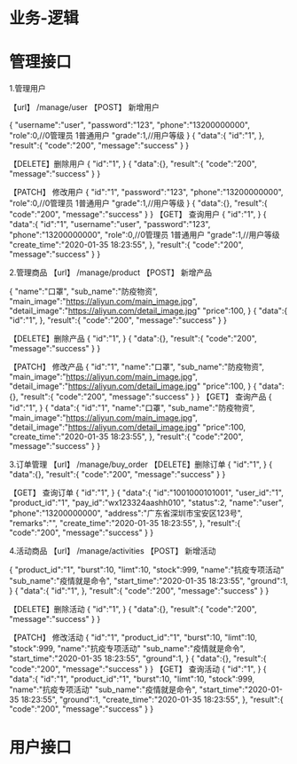 # 业务-逻辑

# 管理接口


1.管理用户

【url】 /manage/user
【POST】 新增用户

{
    "username":"user",
    "password":"123",
    "phone":"13200000000",
    "role":0,//0管理员 1普通用户
    "grade":1,//用户等级
}
{
    "data":{
        "id":"1",
    },
    "result":{
        "code":"200", 
        "message":"success"
    }
}

【DELETE】删除用户
{
    "id":"1",
}
{
    "data":{},
    "result":{
        "code":"200", 
        "message":"success"
    }
}

【PATCH】 修改用户
{
    "id":"1",
    "password":"123",
    "phone":"13200000000",
    "role":0,//0管理员 1普通用户
    "grade":1,//用户等级
}
{
    "data":{},
    "result":{
        "code":"200", 
        "message":"success"
    }
}
【GET】 查询用户
{
    "id":"1",
}
{
    "data":{
        "id":"1",
        "username":"user",
        "password":"123",
        "phone":"13200000000",
        "role":0,//0管理员 1普通用户
        "grade":1,//用户等级
        "create_time":"2020-01-35 18:23:55",
    },
    "result":{
        "code":"200", 
        "message":"success"
    }
}


2.管理商品
【url】 /manage/product
【POST】 新增产品

{
    "name":"口罩",
    "sub_name":"防疫物资",
    "main_image":"https://aliyun.com/main_image.jpg",
    "detail_image":"https://aliyun.com/detail_image.jpg"
    "price":100,
}
{
    "data":{
        "id":"1",
    },
    "result":{
        "code":"200", 
        "message":"success"
    }
}

【DELETE】删除产品
{
    "id":"1",
}
{
    "data":{},
    "result":{
        "code":"200", 
        "message":"success"
    }
}

【PATCH】 修改产品
{
    "id":"1",
    "name":"口罩",
    "sub_name":"防疫物资",
    "main_image":"https://aliyun.com/main_image.jpg",
    "detail_image":"https://aliyun.com/detail_image.jpg"
    "price":100,
}
{
    "data":{},
    "result":{
        "code":"200", 
        "message":"success"
    }
}
【GET】 查询产品
{
    "id":"1",
}
{
    "data":{
        "id":"1",
        "name":"口罩",
        "sub_name":"防疫物资",
        "main_image":"https://aliyun.com/main_image.jpg",
        "detail_image":"https://aliyun.com/detail_image.jpg"
        "price":100,
        "create_time":"2020-01-35 18:23:55",
    },
    "result":{
        "code":"200", 
        "message":"success"
    }
}

3.订单管理
【url】 /manage/buy_order
【DELETE】删除订单
{
    "id":"1",
}
{
    "data":{},
    "result":{
        "code":"200", 
        "message":"success"
    }
}

【GET】 查询订单
{
    "id":"1",
}
{
    "data":{
        "id":"1001000101001",
        "user_id":"1",
        "product_id":"1",
        "pay_id":"wx123324aashh010",
        "status":2,
        "name":"user",
        "phone":"13200000000",
        "address":"广东省深圳市宝安区123号",
        "remarks":"",
        "create_time":"2020-01-35 18:23:55",
    },
    "result":{
        "code":"200", 
        "message":"success"
    }
}


4.活动商品
【url】 /manage/activities
【POST】 新增活动

{
    "product_id":"1",
    "burst":10,
    "limt":10,
    "stock":999,
    "name":"抗疫专项活动"
    "sub_name":"疫情就是命令",
    "start_time":"2020-01-35 18:23:55",
    "ground":1,
}
{
    "data":{
        "id":"1",
    },
    "result":{
        "code":"200", 
        "message":"success"
    }
}

【DELETE】删除活动
{
    "id":"1",
}
{
    "data":{},
    "result":{
        "code":"200", 
        "message":"success"
    }
}

【PATCH】 修改活动
{
    "id":"1",
    "product_id":"1",
    "burst":10,
    "limt":10,
    "stock":999,
    "name":"抗疫专项活动"
    "sub_name":"疫情就是命令",
    "start_time":"2020-01-35 18:23:55",
    "ground":1,
}
{
    "data":{},
    "result":{
        "code":"200", 
        "message":"success"
    }
}
【GET】 查询活动
{
    "id":"1",
}
{
    "data":{
        "id":"1",
        "product_id":"1",
        "burst":10,
        "limt":10,
        "stock":999,
        "name":"抗疫专项活动"
        "sub_name":"疫情就是命令",
        "start_time":"2020-01-35 18:23:55",
        "ground":1,
        "create_time":"2020-01-35 18:23:55",
    },
    "result":{
        "code":"200", 
        "message":"success"
    }
}

# 用户接口